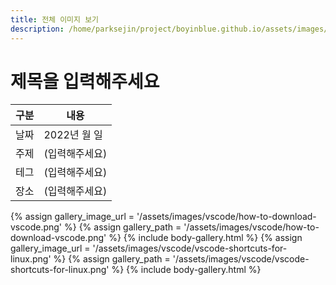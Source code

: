 ```yaml
---
title: 전체 이미지 보기
description: /home/parksejin/project/boyinblue.github.io/assets/images/vscode
---
```



제목을 입력해주세요
===


|구분|내용|
|---|---|
|날짜|2022년 월 일|
|주제|(입력해주세요)|
|테그|(입력해주세요)|
|장소|(입력해주세요)|


{% assign gallery_image_url = '/assets/images/vscode/how-to-download-vscode.png' %}
{% assign gallery_path = '/assets/images/vscode/how-to-download-vscode.png' %}
{% include body-gallery.html %}
{% assign gallery_image_url = '/assets/images/vscode/vscode-shortcuts-for-linux.png' %}
{% assign gallery_path = '/assets/images/vscode/vscode-shortcuts-for-linux.png' %}
{% include body-gallery.html %}
